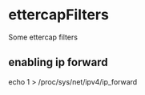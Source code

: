# ettercapFilters
Some ettercap filters

## enabling ip forward

echo 1 > /proc/sys/net/ipv4/ip_forward
